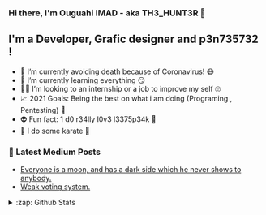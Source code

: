 ### Hi there, I'm Ouguahi IMAD - aka TH3_HUNT3R 👋


## I'm a Developer, Grafic designer and p3n735732 !

- 🦠 I’m currently avoiding death because of Coronavirus! 😷
- 🌱 I’m currently learning everything 😏
- 👨‍💻 I’m looking to an internship or a job to improve my self 🙄
- 📈 2021 Goals: Being the best on what i am doing (Programing , Pentesting) 💟
- 👽 Fun fact: 1 d0 r34lly l0v3 l3375p34k 🤭
- 🥋 I do some karate 👊

### 📕 Latest Medium Posts

<!-- BLOG-POST-LIST:START -->
- [Everyone is a moon, and has a dark side which he never shows to anybody.](https://medium.com/@imadouguahi/everyone-is-a-moon-and-has-a-dark-side-which-he-never-shows-to-anybody-3faea0a9b51?source=your_stories_page---------------------------)
- [Weak voting system.](https://medium.com/@imadouguahi/weak-voting-system-2e0ccad93ccb)
<!-- BLOG-POST-LIST:END -->

<details>
  <summary>:zap: Github Stats</summary>

  <img align="left" alt="codeSTACKr's Github Stats" src="https://github-readme-stats.codestackr.vercel.app/api?username=TH3-HUNT3R&show_icons=true&hide_border=true" />

</details>